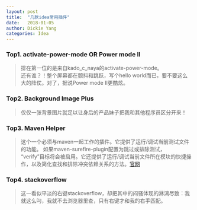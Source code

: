 ```yaml
---
layout: post
title:  "几款idea常用插件"
date:   2018-01-05
author: Dickie Yang
categories: Idea
---
```


### Top1. activate-power-mode OR Power mode II
> 排在第一位的是来自kado_c_naya的activate-power-mode。  
还有谁？！整个屏幕都在颤抖和跳跃，写个hello world而已，要不要这么大的阵仗。对了，据说Power mode II更酷炫。  
### Top2. Background Image Plus
> 仅仅一张背景图片就足以让身后的产品妹子把我和其他程序员区分开来！
### Top3. Maven Helper
> 这个一个必须与maven一起工作的插件。它提供了运行/调试当前测试文件的功能。 如果maven-surefire-plugin配置为跳过或排除测试，  
> “verify”目标将会被启用。它还提供了运行/调试当前文件所在模块的快捷操作，以及简化查找和排除冲突依赖关系的方法。[官网](https://plugins.jetbrains.com/plugin/4441-jrebel-for-intellij)
### Top4. stackoverflow
> 这一看似平淡的右键stackoverflow，却把其中的闷骚体现的淋漓尽致：我就这么叼，我就不去浏览器里查，只有右键才和我的右手匹配。
